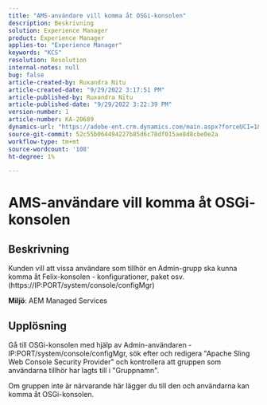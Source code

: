 ```yaml
---
title: "AMS-användare vill komma åt OSGi-konsolen"
description: Beskrivning
solution: Experience Manager
product: Experience Manager
applies-to: "Experience Manager"
keywords: "KCS"
resolution: Resolution
internal-notes: null
bug: false
article-created-by: Ruxandra Nitu
article-created-date: "9/29/2022 3:17:51 PM"
article-published-by: Ruxandra Nitu
article-published-date: "9/29/2022 3:22:39 PM"
version-number: 1
article-number: KA-20689
dynamics-url: "https://adobe-ent.crm.dynamics.com/main.aspx?forceUCI=1&pagetype=entityrecord&etn=knowledgearticle&id=0aa2b2da-0940-ed11-9db1-0022480867fb"
source-git-commit: 52c55b064494227b85d6c78df015ae8d8cbe0e2a
workflow-type: tm+mt
source-wordcount: '108'
ht-degree: 1%

---
```


# AMS-användare vill komma åt OSGi-konsolen

## Beskrivning


Kunden vill att vissa användare som tillhör en Admin-grupp ska kunna komma åt Felix-konsolen - konfigurationer, paket osv. (https://IP:PORT/system/console/configMgr)



<b>Miljö</b>: AEM Managed Services


## Upplösning


Gå till OSGi-konsolen med hjälp av Admin-användaren - IP:PORT/system/console/configMgr, sök efter och redigera &quot;Apache Sling Web Console Security Provider&quot; och kontrollera att gruppen som användarna tillhör har lagts till i &quot;Gruppnamn&quot;.

Om gruppen inte är närvarande här lägger du till den och användarna kan komma åt OSGi-konsolen.
